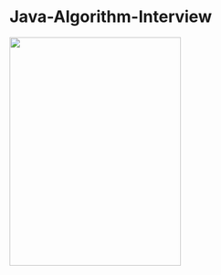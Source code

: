 # Java-Algorithm-Interview
<!-- [Notion link](https://lunar-seeder-66f.notion.site/996120f8da9e4bab9e627dafdf2f9689?pvs=4) -->

<img src="https://github.com/dabeann/Java-Algorithm-Interview/assets/127164905/e88c3402-9a66-43c0-a068-5936b6e55ac1" width="300" height="400"/>
